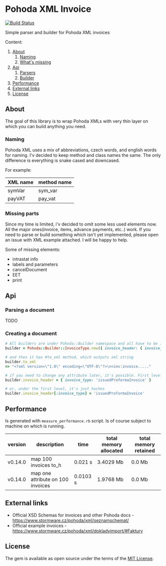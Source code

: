# Pohoda XML Invoice

[![Build Status](https://travis-ci.org/Masa331/pohoda.svg?branch=master)](https://travis-ci.org/Masa331/pohoda)

Simple parser and builder for Pohoda XML invoices

Content:
1. [About](#about)
    1. [Naming](#naming)
    2. [What's missing](#whats-missing)
2. [Api](#api)
    1. [Parsers](#parsers)
    2. [Builder](#builder)
3. [Performance](#performance)
4. [External links](#external-links)
5. [License](#license)

## About

The goal of this library is to wrap Pohoda XMLs with very thin layer on which you can build anything you need.

### Naming

Pohoda XML uses a mix of abbreviations, czech words, and english words for naming. I'v decided to keep method and class names the same. The only difference is everything is snake cased and downcased.

For example:

| XML name | method name |
|----------|-------------|
| symVar | sym_var |
| payVAT | pay_vat |

### Missing parts

Since my time is limited, i'v decided to omit some less used elements now. All the major ones(invoice, items, advance payments, etc..) work.
If you need to parse or build something which isn't yet implemented, please open an issue with XML example attached. I will be happy to help.

Some of missing elements:
* intrastat info
* labels and parameters
* cancelDocument
* EET
* print

## Api

### Parsing a document

TODO

### Creating a document

```ruby
# All builders are under Pohoda::Builder namespace and all have to be initialized with hash of attributes
builder = Pohoda::Builder::InvoiceType.new({ invoice_header: { invoice_type: 'issuedInvoice' } })

# and then it has #to_xml method, which outputs xml string
builder.to_xml
=> "<?xml version=\"1.0\" encoding=\"UTF-8\"?>\n<inv:invoice....."

# if you need to change any attribute later, it's possible. First level attributes are accessible through accessor
builder.invoice_header = { invoice_type: 'issuedProformaInvoice' }

# or, under the first level, it's just hashes
builder.invoice_header[:invoice_type] = 'issuedProformaInvoice'
```

## Performance

Is generated with `measure_performance.rb` script. Is of course subject to machine on which is running.

| version | description | time | total memory allocated | total memory retained |
|---------|-------------|------|------------------------|-----------------------|
| v0.14.0 | map 100 invoices to_h | 0.021 s | 3.4029 Mb | 0.0 Mb |
| v0.14.0 | map one attribute on 100 invoices | 0.0103 s | 1.9768 Mb | 0.0 Mb |

## External links

- Official XSD Schemas for invoices and other Pohoda docs - <https://www.stormware.cz/pohoda/xml/seznamschemat/>
- Official example invoices - <https://www.stormware.cz/pohoda/xml/dokladyimport/#Faktury>

## License

The gem is available as open source under the terms of the [MIT License](http://opensource.org/licenses/MIT).
